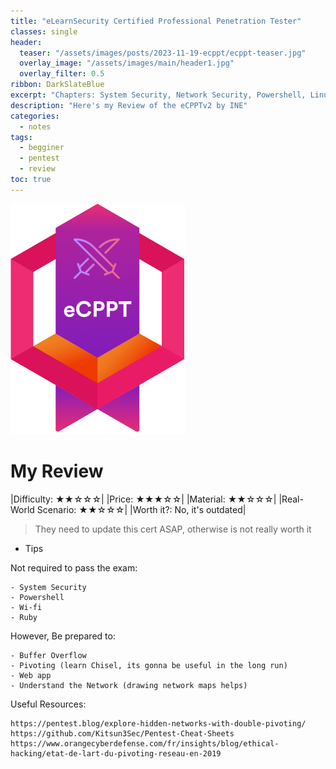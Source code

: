 ```yaml
---
title: "eLearnSecurity Certified Professional Penetration Tester"
classes: single
header:  
  teaser: "/assets/images/posts/2023-11-19-ecppt/ecppt-teaser.jpg"
  overlay_image: "/assets/images/main/header1.jpg"
  overlay_filter: 0.5  
ribbon: DarkSlateBlue
excerpt: "Chapters: System Security, Network Security, Powershell, Linux Security, Web App Security, Wifi Pentest, Metasploit & Ruby"
description: "Here's my Review of the eCPPTv2 by INE"
categories:
  - notes
tags:
  - begginer
  - pentest
  - review
toc: true
---
```


![Alt text](/assets/images/posts/2023-11-19-ecppt/eCPPT-1.webp)

# My Review

|Difficulty: ★★☆☆☆|
|Price: ★★★☆☆|
|Material: ★★☆☆☆|
|Real-World Scenario: ★★☆☆☆|
|Worth it?: No, it's outdated|

> They need to update this cert ASAP, otherwise is not really worth it


- Tips

Not required to pass the exam:
```
- System Security
- Powershell
- Wi-fi
- Ruby
```

However, Be prepared to: 
```
- Buffer Overflow
- Pivoting (learn Chisel, its gonna be useful in the long run)
- Web app
- Understand the Network (drawing network maps helps)
```

Useful Resources:
```
https://pentest.blog/explore-hidden-networks-with-double-pivoting/
https://github.com/Kitsun3Sec/Pentest-Cheat-Sheets
https://www.orangecyberdefense.com/fr/insights/blog/ethical-hacking/etat-de-lart-du-pivoting-reseau-en-2019 
```
